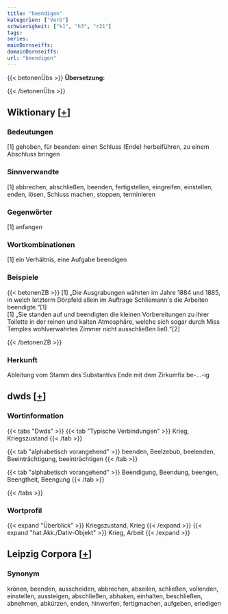 ```yaml
---
title: "beendigen"
kategorien: ["Verb"]
schwierigkeit: ["k1", "h3", "r21"]
tags:
series:
mainDornseiffs:
domainDornseiffs:
url: "beendigen"
---
```


{{< betonenÜbs >}}
**Übersetzung:**  
  
{{< /betonenÜbs >}}

## Wiktionary [[+](https://de.wiktionary.org/wiki/beendigen)]

### Bedeutungen
[1] gehoben, für beenden: einen Schluss (Ende) herbeiführen, zu einem Abschluss bringen  

### Sinnverwandte
[1] abbrechen, abschließen, beenden, fertigstellen, eingreifen, einstellen, enden, lösen, Schluss machen, stoppen, terminieren  

### Gegenwörter
[1] anfangen  

### Wortkombinationen
[1] ein Verhältnis, eine Aufgabe beendigen  

### Beispiele
{{< betonenZB >}}
[1] „Die Ausgrabungen währten im Jahre 1884 und 1885, in welch letzterm Dörpfeld allein im Auftrage Schliemann's die Arbeiten beendigte.“[1]  
[1] „Sie standen auf und beendigten die kleinen Vorbereitungen zu ihrer Toilette in der reinen und kalten Atmosphäre, welche sich sogar durch Miss Temples wohlverwahrtes Zimmer nicht ausschließen ließ.“[2]  

{{< /betonenZB >}}
### Herkunft
Ableitung vom Stamm des Substantivs Ende mit dem Zirkumfix be-…-ig  



## dwds [[+](https://www.dwds.de/wb/beendigen)]

### Wortinformation
{{< tabs "Dwds" >}}
{{< tab "Typische Verbindungen" >}}
Krieg, Kriegszustand
{{< /tab >}}

{{< tab "alphabetisch vorangehend" >}}
beenden, Beelzebub, beelenden, Beeinträchtigung, beeinträchtigen
{{< /tab >}}

{{< tab "alphabetisch vorangehend" >}}
Beendigung, Beendung, beengen, Beengtheit, Beengung
{{< /tab >}}

{{< /tabs >}}

### Wortprofil
{{< expand "Überblick" >}} Kriegszustand, Krieg {{< /expand >}}
{{< expand "hat Akk./Dativ-Objekt" >}} Krieg, Arbeit {{< /expand >}}

## Leipzig Corpora [[+](https://corpora.uni-leipzig.de/en/res?word=beendigen&corpusId=deu_newscrawl-public_2018)]


### Synonym
krönen, beenden, ausscheiden, abbrechen, abseilen, schließen, vollenden, einstellen, aussteigen, abschließen, abhaken, einhalten, beschließen, abnehmen, abkürzen, enden, hinwerfen, fertigmachen, aufgeben, erledigen

